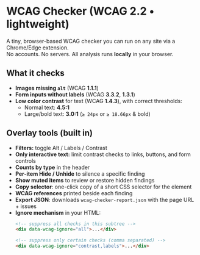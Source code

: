 # WCAG Checker (WCAG 2.2 • lightweight)

A tiny, browser-based WCAG checker you can run on any site via a Chrome/Edge extension.  
No accounts. No servers. All analysis runs **locally** in your browser.

## What it checks
- **Images missing `alt`** (WCAG **1.1.1**)
- **Form inputs without labels** (WCAG **3.3.2**, **1.3.1**)
- **Low color contrast** for text (WCAG **1.4.3**), with correct thresholds:
  - Normal text: **4.5:1**
  - Large/bold text: **3.0:1** (`≥ 24px` or `≥ 18.66px` & bold)

## Overlay tools (built in)
- **Filters:** toggle Alt / Labels / Contrast
- **Only interactive text:** limit contrast checks to links, buttons, and form controls
- **Counts by type** in the header
- **Per-item Hide / Unhide** to silence a specific finding
- **Show muted items** to review or restore hidden findings
- **Copy selector**: one-click copy of a short CSS selector for the element
- **WCAG references** printed beside each finding
- **Export JSON**: downloads `wcag-checker-report.json` with the page URL + issues
- **Ignore mechanism** in your HTML:
  ```html
  <!-- suppress all checks in this subtree -->
  <div data-wcag-ignore="all">...</div>

  <!-- suppress only certain checks (comma separated) -->
  <div data-wcag-ignore="contrast,labels">...</div>
